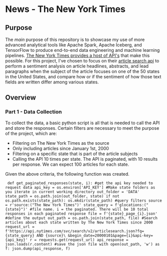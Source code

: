﻿# News - The New York Times##  **Purpose**The _main_ purpose of this repository is to showcase my use of more advanced analytical tools like Apache Spark, Apache Iceberg, and TensorFlow to produce end-to-end data engineering and machine learning pipelines. [The New York Times provides a host of API's](https://developer.nytimes.com/apis) that make this possible. For this project, I've chosen to focus on their [article search api](https://developer.nytimes.com/docs/articlesearch-product/1/overview) to perform a sentiment analysis on article headlines, abstracts, and lead paragraphs when the subject of the article focuses on one of the 50 states in the United States, and compare how or if the sentiment of how those text fields are written differ among various states.##  **Overview**### Part 1 - Data CollectionTo collect the data, a basic python script is all that is needed to call the API and store the responses. Certain filters are necessary to meet the purpose of the project, which are:- Filtering on The New York Times as the source- Only including articles since January 1st, 2000- Filtering on a specific state that is part of the article subjects- Calling the API 10 times per state. The API is paginated, with 10 results per response. We can expect 100 articles for each state.Given the above criteria, the following function was created.`def get_paginated_responses(state, i):    #get the api key needed to request data    api_key = os.environ['API_KEY']    #Make state folders as you iterate in current working directory    out_folder = 'DATA'    state_path = os.path.join(out_folder, state)    if not os.path.exists(state_path):        os.mkdir(state_path)    #query filters    source = r'source:("The New York Times")'    state_query = f'glocations:("{state}")'    #file name. i = the paginated. There will be 10 total responses in each paginated response    file = f'{state}_page_{i}.json'    #define the output    out_path = os.path.join(state_path, file)    #Search articles about each state written by The New York Times since 2000    request_url = f'https://api.nytimes.com/svc/search/v2/articlesearch.json?fq={state_query} AND {source}\        &begin_date=20000101&page={i}&api-key={api_key}'    r = requests.get(request_url)    api_response = json.loads(r.content)    #save the json file    with open(out_path, 'w') as f:        json.dump(api_response, f)`